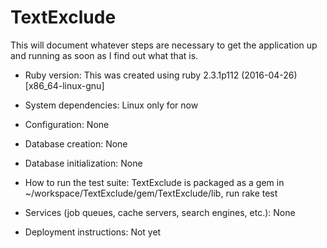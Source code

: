 # TextExclude

This will document whatever steps are necessary to get the
application up and running as soon as I find out what that is.

* Ruby version: This was created using ruby 2.3.1p112 (2016-04-26) [x86_64-linux-gnu]

* System dependencies: Linux only for now

* Configuration: None

* Database creation: None

* Database initialization: None

* How to run the test suite: TextExclude is packaged as a gem in ~/workspace/TextExclude/gem/TextExclude/lib, run rake test

* Services (job queues, cache servers, search engines, etc.): None

* Deployment instructions: Not yet